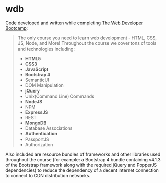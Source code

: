 # wdb
Code developed and written while completing [The Web Developer Bootcamp](https://www.udemy.com/course/the-web-developer-bootcamp/):

> The only course you need to learn web development - HTML, CSS, JS, Node, and More!
> Throughout the course we cover tons of tools and technologies including:
> * __HTML5__
> * __CSS3__
> * __JavaScript__
> * __Bootstrap 4__
> * SemanticUI
> * DOM Manipulation
> * __jQuery__
> * Unix(Command Line) Commands
> * __NodeJS__
> * NPM
> * __ExpressJS__
> * REST
> * __MongoDB__
> * Database Associations
> * __Authentication__
> * PassportJS
> * Authorization

Also included are resource bundles of frameworks and other libraries used throughout the course (for example: a Bootstrap 4 bundle containing v4.1.3 of the Bootstrap framework along with the required jQuery and PopperJS dependencies) to reduce the dependency of a decent internet connection to connect to CDN distribution networks.
